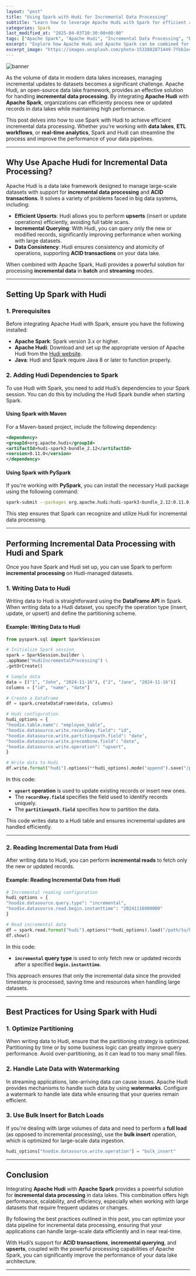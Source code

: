 ```yaml
---
layout: "post"
title: "Using Spark with Hudi for Incremental Data Processing"
subtitle: "Learn how to leverage Apache Hudi with Spark for efficient and scalable incremental data processing"
categories: Spark
last_modified_at: "2025-04-03T10:30:00+00:00"
tags: ["Apache Spark", "Apache Hudi", "Incremental Data Processing", "Big Data", "Data Lakes", "ETL"]
excerpt: "Explore how Apache Hudi and Apache Spark can be combined for handling incremental data processing in data lakes with high efficiency."
excerpt_image: "https://images.unsplash.com/photo-1532882871449-7fbb1ec36d48"
---
```

![banner](https://images.unsplash.com/photo-1532882871449-7fbb1ec36d48)



As the volume of data in modern data lakes increases, managing incremental updates to datasets becomes a significant challenge. Apache Hudi, an open-source data lake framework, provides an effective solution for handling **incremental data processing**. By integrating **Apache Hudi** with **Apache Spark**, organizations can efficiently process new or updated records in data lakes while maintaining high performance.

This post delves into how to use Spark with Hudi to achieve efficient incremental data processing. Whether you're working with **data lakes**, **ETL workflows**, or **real-time analytics**, Spark and Hudi can streamline the process and improve the performance of your data pipelines.

---

## Why Use Apache Hudi for Incremental Data Processing?

Apache Hudi is a data lake framework designed to manage large-scale datasets with support for **incremental data processing** and **ACID transactions**. It solves a variety of problems faced in big data systems, including:
- **Efficient Upserts**: Hudi allows you to perform **upserts** (insert or update operations) efficiently, avoiding full table scans.
- **Incremental Querying**: With Hudi, you can query only the new or modified records, significantly improving performance when working with large datasets.
- **Data Consistency**: Hudi ensures consistency and atomicity of operations, supporting **ACID transactions** on your data lake.

When combined with Apache Spark, Hudi provides a powerful solution for processing **incremental data** in **batch** and **streaming** modes.

---

## Setting Up Spark with Hudi

### 1. Prerequisites

Before integrating Apache Hudi with Spark, ensure you have the following installed:
- **Apache Spark**: Spark version 3.x or higher.
- **Apache Hudi**: Download and set up the appropriate version of Apache Hudi from the [Hudi website](https://hudi.apache.org/).
- **Java**: Hudi and Spark require Java 8 or later to function properly.

### 2. Adding Hudi Dependencies to Spark

To use Hudi with Spark, you need to add Hudi’s dependencies to your Spark session. You can do this by including the Hudi Spark bundle when starting Spark.

#### Using Spark with Maven

For a Maven-based project, include the following dependency:

```xml
<dependency>
<groupId>org.apache.hudi</groupId>
<artifactId>hudi-spark3-bundle_2.12</artifactId>
<version>0.11.0</version>
</dependency>
```

#### Using Spark with PySpark

If you're working with **PySpark**, you can install the necessary Hudi package using the following command:

```bash
spark-submit --packages org.apache.hudi:hudi-spark3-bundle_2.12:0.11.0 your_script.py
```

This step ensures that Spark can recognize and utilize Hudi for incremental data processing.

---

## Performing Incremental Data Processing with Hudi and Spark

Once you have Spark and Hudi set up, you can use Spark to perform **incremental processing** on Hudi-managed datasets.

### 1. Writing Data to Hudi

Writing data to Hudi is straightforward using the **DataFrame API** in Spark. When writing data to a Hudi dataset, you specify the operation type (insert, update, or upsert) and define the partitioning scheme.

#### Example: Writing Data to Hudi

```python
from pyspark.sql import SparkSession

# Initialize Spark session
spark = SparkSession.builder \
.appName("HudiIncrementalProcessing") \
.getOrCreate()

# Sample data
data = [("1", "John", "2024-11-16"), ("2", "Jane", "2024-11-16")]
columns = ["id", "name", "date"]

# Create a DataFrame
df = spark.createDataFrame(data, columns)

# Hudi configuration
hudi_options = {
"hoodie.table.name": "employee_table",
"hoodie.datasource.write.recordkey.field": "id",
"hoodie.datasource.write.partitionpath.field": "date",
"hoodie.datasource.write.precombine.field": "date",
"hoodie.datasource.write.operation": "upsert",
}

# Write data to Hudi
df.write.format("hudi").options(**hudi_options).mode("append").save("/path/to/hudi/table")
```

In this code:
- **`upsert` operation** is used to update existing records or insert new ones.
- The **`recordkey.field`** specifies the field used to identify records uniquely.
- The **`partitionpath.field`** specifies how to partition the data.

This code writes data to a Hudi table and ensures incremental updates are handled efficiently.

---

### 2. Reading Incremental Data from Hudi

After writing data to Hudi, you can perform **incremental reads** to fetch only the new or updated records.

#### Example: Reading Incremental Data from Hudi

```python
# Incremental reading configuration
hudi_options = {
"hoodie.datasource.query.type": "incremental",
"hoodie.datasource.read.begin.instanttime": "20241116000000"
}

# Read incremental data
df = spark.read.format("hudi").options(**hudi_options).load("/path/to/hudi/table/*")
df.show()
```

In this code:
- **`incremental` query type** is used to only fetch new or updated records after a specified **`begin.instanttime`**.

This approach ensures that only the incremental data since the provided timestamp is processed, saving time and resources when handling large datasets.

---

## Best Practices for Using Spark with Hudi

### 1. Optimize Partitioning

When writing data to Hudi, ensure that the partitioning strategy is optimized. Partitioning by time or by some business logic can greatly improve query performance. Avoid over-partitioning, as it can lead to too many small files.

### 2. Handle Late Data with Watermarking

In streaming applications, late-arriving data can cause issues. Apache Hudi provides mechanisms to handle such data by using **watermarks**. Configure a watermark to handle late data while ensuring that your queries remain efficient.

### 3. Use Bulk Insert for Batch Loads

If you're dealing with large volumes of data and need to perform a **full load** (as opposed to incremental processing), use the **bulk insert** operation, which is optimized for large-scale data ingestion.

```python
hudi_options["hoodie.datasource.write.operation"] = "bulk_insert"
```

---

## Conclusion

Integrating **Apache Hudi** with **Apache Spark** provides a powerful solution for **incremental data processing** in data lakes. This combination offers high performance, scalability, and efficiency, especially when working with large datasets that require frequent updates or changes.

By following the best practices outlined in this post, you can optimize your data pipeline for incremental data processing, ensuring that your applications can handle large-scale data efficiently and in near real-time.

With Hudi’s support for **ACID transactions**, **incremental querying**, and **upserts**, coupled with the powerful processing capabilities of Apache Spark, you can significantly improve the performance of your data lake architecture.

---


